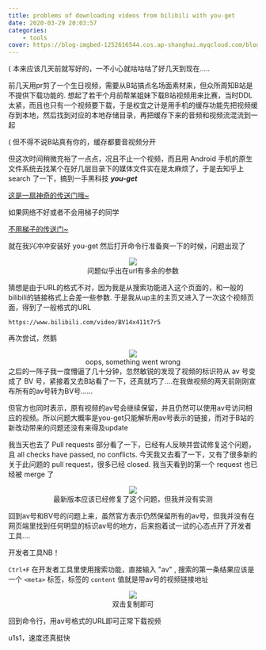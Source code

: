 ```yaml
---
title: problems of downloading videos from bilibili with you-get
date: 2020-03-29 20:03:57
categories: 
	- tools
cover: https://blog-imgbed-1252616544.cos.ap-shanghai.myqcloud.com/blog/problems-of-downloading-videos-from-bilibili-with-you-get/cover.png
---
```


( 本来应该几天前就写好的，一不小心就咕咕咕了好几天到现在.....

前几天用pr剪了一个生日视频，需要从B站搞点名场面素材来，但众所周知B站是不提供下载功能的. 想起了若干个月前帮某姐妹下载B站视频用来比赛，当时DDL太紧，而且也只有一个视频要下载，于是权宜之计是用手机的缓存功能先把视频缓存到本地，然后找到对应的本地存储目录，再把缓存下来的音频和视频流混流到一起

( 但不得不说B站真有你的，缓存都要音视频分开

但这次时间稍微充裕了一点点，况且不止一个视频，而且用 Android 手机的原生文件系统去找某个在好几层目录下的媒体文件实在是太麻烦了，于是去知乎上 search 了一下，搞到一手黑科技 ***you-get*** 

[这是一扇神奇的传送门哦~](https://github.com/soimort/you-get)

如果网络不好或者不会用梯子的同学

[不用梯子的传送门~](https://www.zhihu.com/question/41367609/answer/625032725)

就在我兴冲冲安装好 you-get 然后打开命令行准备爽一下的时候，问题出现了

<div align = center>
	<img src = "https://blog-imgbed-1252616544.cos.ap-shanghai.myqcloud.com/blog/problems-of-downloading-videos-from-bilibili-with-you-get/error1.png">
    <center class = "caption">问题似乎出在url有多余的参数</center>
</div>



猜想是由于URL的格式不对，因为我是从搜索功能进入这个页面的，和一般的bilibili的链接格式上会差一些参数. 于是我从up主的主页又进入了一次这个视频页面，得到了一般格式的URL

```http
https://www.bilibili.com/video/BV14x411t7r5
```

再次尝试，然鹅

<div align = center>
	<img src = "https://blog-imgbed-1252616544.cos.ap-shanghai.myqcloud.com/blog/problems-of-downloading-videos-from-bilibili-with-you-get/error2.png">
    <center class = "caption">oops, something went wrong</center>
</div>
之后的一阵子我一度懵逼了几十分钟，忽然敏锐的发现了视频的标识符从 av 号变成了 BV 号，紧接着又去B站看了一下，还真就巧了....在我做视频的两天前刚刚宣布所有的av号转为BV号......

但官方也同时表示，原有视频的av号会继续保留，并且仍然可以使用av号访问相应的视频。所以问题大概率是you-get只能解析用av号表示的链接，而对于B站的新改动带来的问题还没有来得及update

我当天也去了 Pull requests 部分看了一下，已经有人反映并尝试修复这个问题，且 all checks have passed, no conflicts. 今天我又去看了一下，又有了很多新的关于此问题的 pull request，很多已经 closed. 我当天看到的第一个 request 也已经被 merge 了

<div align = center>
	<img src = "https://blog-imgbed-1252616544.cos.ap-shanghai.myqcloud.com/blog/problems-of-downloading-videos-from-bilibili-with-you-get/merge.png">
    <center class = "caption">最新版本应该已经修复了这个问题，但我并没有实测</center>
</div>



回到av号和BV号的问题上来，虽然官方表示仍然保留所有的av号，但我并没有在网页端里找到任何明显的标识av号的地方，后来抱着试一试的心态点开了开发者工具....

开发者工具NB！

`Ctrl+F`  在开发者工具里使用搜索功能，直接输入 "av" , 搜索的第一条结果应该是一个 `<meta>` 标签，标签的 `content` 值就是带av号的视频链接地址

<div align = center>
	<img src = "https://blog-imgbed-1252616544.cos.ap-shanghai.myqcloud.com/blog/problems-of-downloading-videos-from-bilibili-with-you-get/av_address.png">
    <center class = "caption">双击复制即可</center>
</div>

回到命令行，用av号格式的URL即可正常下载视频

u1s1，速度还真挺快